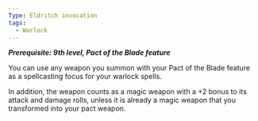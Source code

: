 ```yaml
---
Type: Eldritch invocation
tags:
  - Warlock
---
```

**_Prerequisite: 9th level, Pact of the Blade feature_**

You can use any weapon you summon with your Pact of the Blade feature as a spellcasting focus for your warlock spells.

In addition, the weapon counts as a magic weapon with a +2 bonus to its attack and damage rolls, unless it is already a magic weapon that you transformed into your pact weapon.